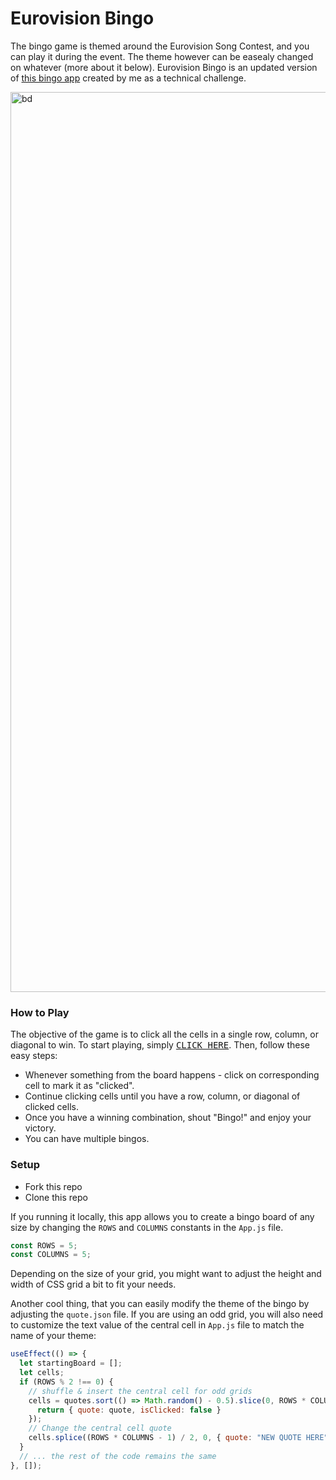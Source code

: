 # Eurovision Bingo

The bingo game is themed around the Eurovision Song Contest, and you can play it during the event. The theme however can be easealy changed on whatever (more about it below). Eurovision Bingo is an updated version of <a href="https://github.com/uuuuuvika/Bingooo">this bingo app</a> created by me as a technical challenge.

<img width="1440" alt="bd" src="https://user-images.githubusercontent.com/47716922/219062600-cb4784e1-d6f2-4f1e-adb8-79ce2e2927fd.png">

### How to Play
The objective of the game is to click all the cells in a single row, column, or diagonal to win. To start playing, simply <kbd><a href="https://uuuuuvika.github.io/bingo-fever/">CLICK HERE</a></kbd>. Then, follow these easy steps:

- Whenever something from the board happens - click on corresponding cell to mark it as "clicked".
- Continue clicking cells until you have a row, column, or diagonal of clicked cells.
- Once you have a winning combination, shout "Bingo!" and enjoy your victory.
- You can have multiple bingos.

### Setup
- Fork this repo
- Clone this repo

If you running it locally, this app allows you to create a bingo board of any size by changing the ```ROWS``` and ```COLUMNS``` constants in the ```App.js``` file. 
```  JavaScript
const ROWS = 5;
const COLUMNS = 5;
```
Depending on the size of your grid, you might want to adjust the height and width of CSS grid a bit to fit your needs. 

Another cool thing, that you can easily modify the theme of the bingo by adjusting the ```quote.json``` file. If you are using an odd grid, you will also need to customize the text value of the central cell in ```App.js``` file to match the name of your theme:
```  JavaScript
useEffect(() => {
  let startingBoard = [];
  let cells;
  if (ROWS % 2 !== 0) {
    // shuffle & insert the central cell for odd grids
    cells = quotes.sort(() => Math.random() - 0.5).slice(0, ROWS * COLUMNS - 1).map(quote => {
      return { quote: quote, isClicked: false }
    });
    // Change the central cell quote
    cells.splice((ROWS * COLUMNS - 1) / 2, 0, { quote: "NEW QUOTE HERE", isClicked: true });
  }
  // ... the rest of the code remains the same
}, []);
```
